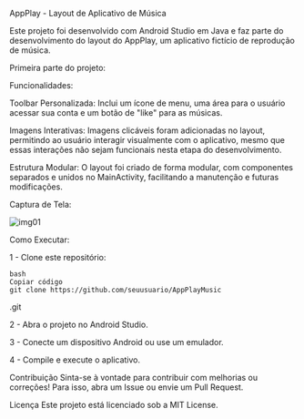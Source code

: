 AppPlay - Layout de Aplicativo de Música

Este projeto foi desenvolvido com Android Studio em Java e faz parte do desenvolvimento do layout do AppPlay, um aplicativo fictício de reprodução de música.

Primeira parte do projeto:

Funcionalidades:

Toolbar Personalizada: 
Inclui um ícone de menu, uma área para o usuário acessar sua conta e um botão de "like" para as músicas.

Imagens Interativas: 
Imagens clicáveis foram adicionadas no layout, permitindo ao usuário interagir visualmente com o aplicativo, mesmo que essas interações não sejam funcionais nesta etapa do desenvolvimento.

Estrutura Modular: 
O layout foi criado de forma modular, com componentes separados e unidos no MainActivity, facilitando a manutenção e futuras modificações.

Captura de Tela:

![img01](https://github.com/Paula-Thamyres/LinearLayout/blob/master/img01.png)


Como Executar:

1 - Clone este repositório:

    bash
    Copiar código
    git clone https://github.com/seuusuario/AppPlayMusic
.git

2 - Abra o projeto no Android Studio.

3 - Conecte um dispositivo Android ou use um emulador.

4 - Compile e execute o aplicativo.

Contribuição Sinta-se à vontade para contribuir com melhorias ou correções! Para isso, abra um Issue ou envie um Pull Request.

Licença Este projeto está licenciado sob a MIT License.
